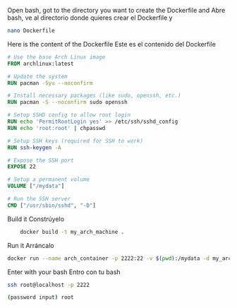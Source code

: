 Open bash, got to the directory you want to create the Dockerfile and
Abre bash, ve al directorio donde quieres crear el Dockerfile y

```bash
nano Dockerfile
```

Here is the content of the Dockerfile
Este es el contenido del Dockerfile

```Dockerfile
# Use the base Arch Linux image
FROM archlinux:latest

# Update the system
RUN pacman -Syu --noconfirm

# Install necessary packages (like sudo, openssh, etc.)
RUN pacman -S --noconfirm sudo openssh

# Setup SSHD config to allow root login
RUN echo 'PermitRootLogin yes' >> /etc/ssh/sshd_config
RUN echo 'root:root' | chpasswd

# Setup SSH keys (required for SSH to work)
RUN ssh-keygen -A

# Expose the SSH port
EXPOSE 22

# Setup a permanent volume
VOLUME ["/mydata"]

# Run the SSH server
CMD ["/usr/sbin/sshd", "-D"]
```

Build it
Constrúyelo

```bash
    docker build -t my_arch_machine .
```

Run it
Arráncalo

```bash
docker run --name arch_container -p 2222:22 -v $(pwd):/mydata -d my_arch_machine
```

Enter with your bash
Entro con tu bash

```bash
ssh root@localhost -p 2222
```

```bash
(password input) root
```
